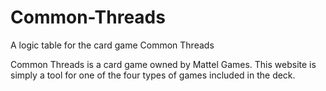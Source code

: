 # Common-Threads
A logic table for the card game Common Threads

Common Threads is a card game owned by Mattel Games.
This website is simply a tool for one of the four types of games included in the deck.
